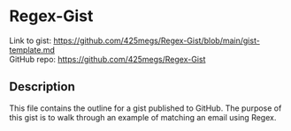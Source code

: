 # Regex-Gist

Link to gist: https://github.com/425megs/Regex-Gist/blob/main/gist-template.md <br>
GitHub repo: https://github.com/425megs/Regex-Gist

## Description

This file contains the outline for a gist published to GitHub. The purpose of this gist is to walk through an example of matching an email using Regex.